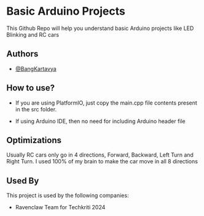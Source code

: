 
# Basic Arduino Projects

This Github Repo will help you understand basic Arduino projects like LED Blinking and RC cars


## Authors

- [@BangKartavya](https://github.com/BangKartavya)


## How to use?

- If you are using PlatformIO, just copy the main.cpp file contents present in the src folder.

- If using Arduino IDE, then no need for including Arduino header file
    
## Optimizations
Usually RC cars only go in 4 directions, Forward, Backward, Left Turn and Right Turn. I used 100% of my brain to make the car move in all 8 directions


## Used By

This project is used by the following companies:

- Ravenclaw Team for Techkriti 2024

